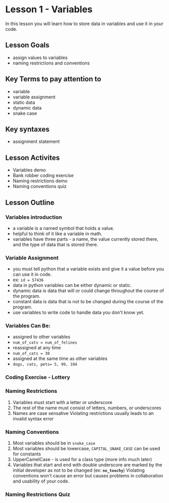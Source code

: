 # Lesson 1 - Variables
In this lesson you will learn how to store data in variables and use it in your code.
## Lesson Goals
- assign values to variables
- naming restrictions and conventions
## Key Terms to pay attention to
- variable
- variable assignment
- static data
- dynamic data
- snake case
## Key syntaxes
- assignment statement
## Lesson Activites
- Variables demo
- Bank robber coding exercise
- Naming restrictions demo
- Naming conventions quiz
## Lesson Outline
### Variables introduction
- a variable is a named symbol that holds a value.
- helpful to think of it like a variable in math.
- variables have three parts - a name, the value currently stored there, and the type of data that is stored there.
### Variable Assignment
- you must tell python that a variable exists and give it a value before you can use it in code.
- ex: <code>id = 57436</code>
- data in python variables can be either dynamic or static.
- dynamic data is data that will or could change throughout the course of the program.
- constant data is data that is not to be changed during the course of the program.
- use variables to write code to handle data you don't know yet.
### Variables Can Be:
- assigned to other variables
- <code>num_of_cats = num_of_felines</code>
- reassigned at any time
- <code>num_of_cats = 30</code>
- assigned at the same time as other variables
- <code>dogs, cats, pets= 5, 99, 104</code>
### Coding Exercise - Lottery
### Naming Restrictions
1. Variables must start with a letter or underscore
2. The rest of the name must consist of letters, numbers, or underscores
3. Names are case sensative
Violating restrictions usually leads to an invalid syntax error
### Naming Conventions
1. Most variables should be in <code>snake_case</code>
2. Most variables should be lowercase, <code>CAPITAL_SNAKE_CASE</code> can be used for constants
3. UpperCamelCase - is used for a class type (more info much later)
4. Variables that start and end with double underscore are marked by the initial developer as not to be changed (ex: <code>__no_touchy__</code>)
Violating conventions won't cause an error but causes problems in collaboration and usability of your code.
### Naming Restrictions Quiz
